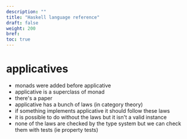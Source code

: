 ```yaml
---
description: ""
title: "Haskell language reference"
draft: false
weight: 200
bref:
toc: true
---
```


# applicatives
- monads were added before applicative
- applicative is a superclass of monad
- there's a paper
- applicative has a bunch of laws (in category theory)
- if something implements applicative it should follow these laws
- it is possible to do without the laws but it isn't a valid instance
- none of the laws are checked by the type system but we can check them with tests (ie property tests)
